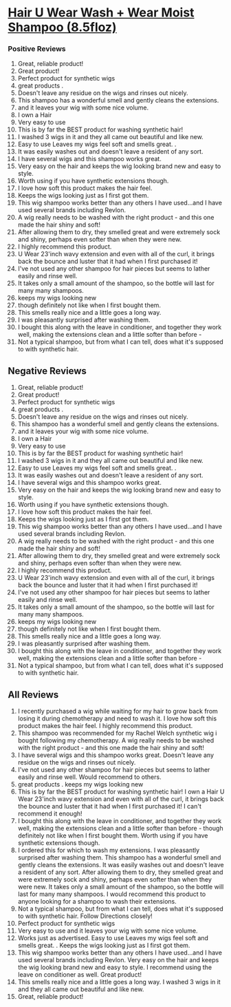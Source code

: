 # [Hair U Wear Wash + Wear Moist Shampoo (8.5floz)](https://products.checkmycream.com/products/Hair-U-Wear-Wash-+-Wear-Moist-Shampoo-(8.5floz).html)

### Positive Reviews

<ol>
      <li>Great, reliable product!</li>
      <li>Great product!</li>
      <li>Perfect product for synthetic wigs</li>
      <li>great products .</li>
      <li>Doesn&#x27;t leave any residue on the wigs and rinses out nicely.</li>
      <li>This shampoo has a wonderful smell and gently cleans the extensions.  </li>
      <li>and it leaves your wig with some nice volume.</li>
      <li>I own a Hair</li>
      <li>Very easy to use</li>
      <li>This is by far the BEST product for washing synthetic hair!</li>
      <li>I washed 3 wigs in it and they all came out beautiful and like new.</li>
      <li>Easy to use  Leaves my wigs feel soft and smells great.  .  </li>
      <li>It was easily washes out and doesn&#x27;t leave a resident of any sort.  </li>
      <li>I have several wigs and this shampoo works great.</li>
      <li>Very easy on the hair and keeps the wig looking brand new and easy to style.</li>
      <li>Worth using if you have synthetic extensions though.</li>
      <li>I love how soft this product makes the hair feel.  </li>
      <li>Keeps the wigs looking just as I first got them.</li>
      <li>This wig shampoo works better than any others I have used...and I have used several brands including Revlon.</li>
      <li>A wig really needs to be washed with the right product - and this one made the hair shiny and soft!</li>
      <li>After allowing them to dry, they smelled great and were extremely sock and shiny, perhaps even softer than when they were new.</li>
      <li>I highly recommend this product.</li>
      <li>U Wear 23&#x27;inch wavy extension and even with all of the curl, it brings back the bounce and luster that it had when I first purchased it!</li>
      <li>I&#x27;ve not used any other shampoo for hair pieces but seems to lather easily and rinse well.  </li>
      <li>It takes only a small amount of the shampoo, so the bottle will last for many many shampoos.  </li>
      <li>keeps my wigs looking new</li>
      <li>though definitely not like when I first bought them.</li>
      <li>This smells really nice and a little goes a long way.</li>
      <li>I was pleasantly surprised after washing them.  </li>
      <li>I bought this along with the leave in conditioner, and together they work well, making the extensions clean and a little softer than before -</li>
      <li>Not a typical shampoo, but from what I can tell, does what it&#x27;s supposed to with synthetic hair.</li>
</ol>


<h2>Negative Reviews</h2>
<ol>
<li> Great, reliable product!</li>
<li> Great product!</li>
<li> Perfect product for synthetic wigs</li>
<li> great products .</li>
<li> Doesn&#x27;t leave any residue on the wigs and rinses out nicely.</li>
<li> This shampoo has a wonderful smell and gently cleans the extensions.  </li>
<li> and it leaves your wig with some nice volume.</li>
<li> I own a Hair</li>
<li> Very easy to use</li>
<li> This is by far the BEST product for washing synthetic hair!</li>
<li> I washed 3 wigs in it and they all came out beautiful and like new.</li>
<li> Easy to use  Leaves my wigs feel soft and smells great.  .  </li>
<li> It was easily washes out and doesn&#x27;t leave a resident of any sort.  </li>
<li> I have several wigs and this shampoo works great.</li>
<li> Very easy on the hair and keeps the wig looking brand new and easy to style.</li>
<li> Worth using if you have synthetic extensions though.</li>
<li> I love how soft this product makes the hair feel.  </li>
<li> Keeps the wigs looking just as I first got them.</li>
<li> This wig shampoo works better than any others I have used...and I have used several brands including Revlon.</li>
<li> A wig really needs to be washed with the right product - and this one made the hair shiny and soft!</li>
<li> After allowing them to dry, they smelled great and were extremely sock and shiny, perhaps even softer than when they were new.</li>
<li> I highly recommend this product.</li>
<li> U Wear 23&#x27;inch wavy extension and even with all of the curl, it brings back the bounce and luster that it had when I first purchased it!</li>
<li> I&#x27;ve not used any other shampoo for hair pieces but seems to lather easily and rinse well.  </li>
<li> It takes only a small amount of the shampoo, so the bottle will last for many many shampoos.  </li>
<li> keeps my wigs looking new</li>
<li> though definitely not like when I first bought them.</li>
<li> This smells really nice and a little goes a long way.</li>
<li> I was pleasantly surprised after washing them.  </li>
<li> I bought this along with the leave in conditioner, and together they work well, making the extensions clean and a little softer than before -</li>
<li> Not a typical shampoo, but from what I can tell, does what it&#x27;s supposed to with synthetic hair.</li>
</ol>

<h2>All Reviews</h2>

<ol>
    <li> I recently purchased a wig while waiting for my hair to grow back from losing it during chemotherapy and need to wash it.  I love how soft this product makes the hair feel.  I highly recommend this product.</li>
    <li> This shampoo was recommended for my Rachel Welch synthetic wig i bought following my chemotherapy. A wig really needs to be washed with the right product - and this one made the hair shiny and soft!</li>
    <li> I have several wigs and this shampoo works great. Doesn&#x27;t leave any residue on the wigs and rinses out nicely.</li>
    <li> I&#x27;ve not used any other shampoo for hair pieces but seems to lather easily and rinse well.  Would recommend to others.</li>
    <li> great products . keeps my wigs looking new</li>
    <li> This is by far the BEST product for washing synthetic hair! I own a Hair U Wear 23&#x27;inch wavy extension and even with all of the curl, it brings back the bounce and luster that it had when I first purchased it! I can&#x27;t recommend it enough!</li>
    <li> I bought this along with the leave in conditioner, and together they work well, making the extensions clean and a little softer than before - though definitely not like when I first bought them. Worth using if you have synthetic extensions though.</li>
    <li> I ordered this for which to wash my extensions. I was pleasantly surprised after washing them.  This shampoo has a wonderful smell and gently cleans the extensions.  It was easily washes out and doesn&#x27;t leave a resident of any sort.  After allowing them to dry, they smelled great and were extremely sock and shiny, perhaps even softer than when they were new. It takes only a small amount of the shampoo, so the bottle will last for many many shampoos.  I would recommend this product to anyone looking for a shampoo to wash their extensions.</li>
    <li> Not a typical shampoo, but from what I can tell, does what it&#x27;s supposed to with synthetic hair. Follow Directions closely!</li>
    <li> Perfect product for synthetic wigs</li>
    <li> Very easy to use and it leaves your wig with some nice volume.</li>
    <li> Works just as advertised.  Easy to use  Leaves my wigs feel soft and smells great.  .  Keeps the wigs looking just as I first got them.</li>
    <li> This wig shampoo works better than any others I have used...and I have used several brands including Revlon. Very easy on the hair and keeps the wig looking brand new and easy to style. I recommend using the leave on conditioner as well. Great product!</li>
    <li> This smells really nice and a little goes a long way. I washed 3 wigs in it and they all came out beautiful and like new.</li>
    <li> Great, reliable product!</li>
</ol>




